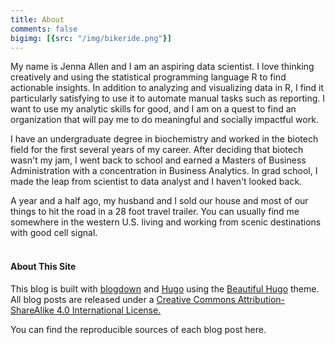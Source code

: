 ```yaml
---
title: About
comments: false
bigimg: [{src: "/img/bikeride.png"}]
---
```


My name is Jenna Allen and I am an aspiring data scientist. I love thinking creatively and using the statistical programming language R to find actionable insights. In addition to analyzing and visualizing data in R, I find it particularly satisfying to use it to automate manual tasks such as reporting. I want to use my analytic skills for good, and I am on a quest to find an organization that will pay me to do meaningful and socially impactful work.

I have an undergraduate degree in biochemistry and worked in the biotech field for the first several years of my career. After deciding that biotech wasn't my jam, I went back to school and earned a Masters of Business Administration with a concentration in Business Analytics. In grad school, I made the leap from scientist to data analyst and I haven't looked back. 

A year and a half ago, my husband and I sold our house and most of our things to hit the road in a 28 foot travel trailer. You can usually find me somewhere in the western U.S. living and working from scenic destinations with good cell signal.
<br><br>
#### About This Site

This blog is built with [blogdown](https://github.com/rstudio/blogdown) and [Hugo](https://gohugo.io) using the [Beautiful Hugo](https://github.com/halogenica/beautifulhugo) theme. All blog posts are released under a [Creative Commons Attribution-ShareAlike 4.0 International License.](https://creativecommons.org/licenses/by-sa/4.0/)

You can find the reproducible sources of each blog post here.
